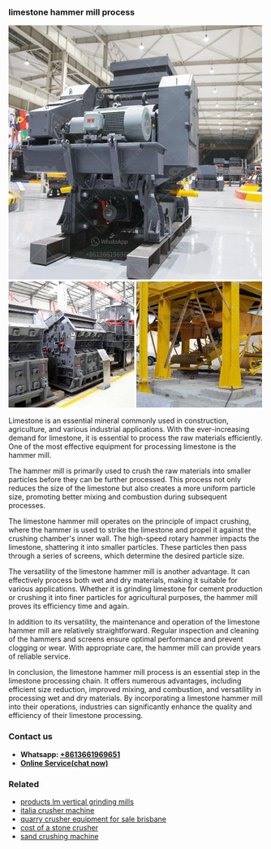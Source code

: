 <h3>limestone hammer mill process</h3><img src='1703042154.jpg' alt=''><p>Limestone is an essential mineral commonly used in construction, agriculture, and various industrial applications. With the ever-increasing demand for limestone, it is essential to process the raw materials efficiently. One of the most effective equipment for processing limestone is the hammer mill.</p><p>The hammer mill is primarily used to crush the raw materials into smaller particles before they can be further processed. This process not only reduces the size of the limestone but also creates a more uniform particle size, promoting better mixing and combustion during subsequent processes.</p><p>The limestone hammer mill operates on the principle of impact crushing, where the hammer is used to strike the limestone and propel it against the crushing chamber's inner wall. The high-speed rotary hammer impacts the limestone, shattering it into smaller particles. These particles then pass through a series of screens, which determine the desired particle size.</p><p>The versatility of the limestone hammer mill is another advantage. It can effectively process both wet and dry materials, making it suitable for various applications. Whether it is grinding limestone for cement production or crushing it into finer particles for agricultural purposes, the hammer mill proves its efficiency time and again.</p><p>In addition to its versatility, the maintenance and operation of the limestone hammer mill are relatively straightforward. Regular inspection and cleaning of the hammers and screens ensure optimal performance and prevent clogging or wear. With appropriate care, the hammer mill can provide years of reliable service.</p><p>In conclusion, the limestone hammer mill process is an essential step in the limestone processing chain. It offers numerous advantages, including efficient size reduction, improved mixing, and combustion, and versatility in processing wet and dry materials. By incorporating a limestone hammer mill into their operations, industries can significantly enhance the quality and efficiency of their limestone processing.</p><h3>Contact us</h3><ul><li><strong>Whatsapp:&nbsp;<a href="https://wa.me/8613661969651">+8613661969651</a></strong></li><li><a href="https://swt.shibang-china.com/?git&amp;zhl&amp;limestone hammer mill process"><strong>Online Service(chat now)</strong></a></li></ul><h3>Related</h3><ul><li><a href='products lm vertical grinding mills.md'>products lm vertical grinding mills</a></li><li><a href='italia crusher machine.md'>italia crusher machine</a></li><li><a href='quarry crusher equipment for sale brisbane.md'>quarry crusher equipment for sale brisbane</a></li><li><a href='cost of a stone crusher.md'>cost of a stone crusher</a></li><li><a href='sand crushing machine.md'>sand crushing machine</a></li></ul>